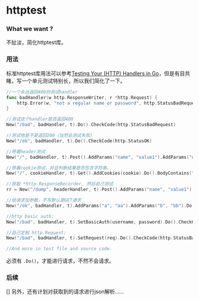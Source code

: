 # httptest


### What we want ?

不扯淡，简化httptest库。


### 用法

标准httptest库用法可以参考[Testing Your (HTTP) Handlers in Go](https://elithrar.github.io/article/testing-http-handlers-go/)，但是有目共睹，写一个单元测试特别长，所以我们简化了一下。


```go
//一个永远返回400的测试handler
func badHandler(w http.ResponseWriter, r *http.Request) {
	http.Error(w, "not a regular name or password", http.StatusBadRequest)
}

//测试这个handler是否返回400
New("/bad", badHandler, t).Do().CheckCode(http.StatusBadRequest)

//测试他是不是返回200（当然会测试失败）
New("/ok", badHandler, t).Do().CheckCode(http.StatusOK)

//带着header测试
New("/", badHandler, t).Post().AddParams("name", "value1").AddParams("nam22", "value3").Do()

//带着cookie测试，并且判断结果是否包含字符串。
New("/", cookieHandler, t).Get().AddCookies(cookie).Do().BodyContains("testcookievalue")

//获取 *http.ResponseRecorder, 然后自己测试
rr = New("/dump", headerHandler, t).Post().AddParams("name", "value1").Do().ResponseRecorder()

//给请求加参数，不写默认是GET请求
New("/ok", badHandler, t).AddParams("a", "aa").AddParams("b", "bb").Do().CheckCode(http.StatusOK)

//http basic auth:
New("/bad", badHandler, t).SetBasicAuth(username, password).Do().CheckCode(http.StatusBadRequest)

//自己定制 http.Request:
New("/bad", badHandler, t).SetRequest(req).Do().CheckCode(http.StatusBadRequest)

//And more in test file and source code.

```

必须有 `.Do()`，才能进行请求，不然不会请求。

### 后续

[] 另外，还有计划对获取到的请求进行json解析……
